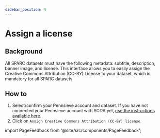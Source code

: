 ```yaml
---
sidebar_position: 9
---
```


# Assign a license

## Background

All SPARC datasets must have the following metadata: subtitle, description, banner image, and license. This interface allows you to easily assign the Creative Commons Attribution (CC-BY) License to your dataset, which is mandatory for all SPARC datasets.

## How to

1. Select/confirm your Pennsieve account and dataset. If you have not connected your Pennsieve account with SODA yet, [use the instructions available here](./connect-your-pennsieve-account-with-soda).
2. Click on `Assign Creative Commons Attribution (CC-BY) license`.

import PageFeedback from '@site/src/components/PageFeedback';

<PageFeedback />
